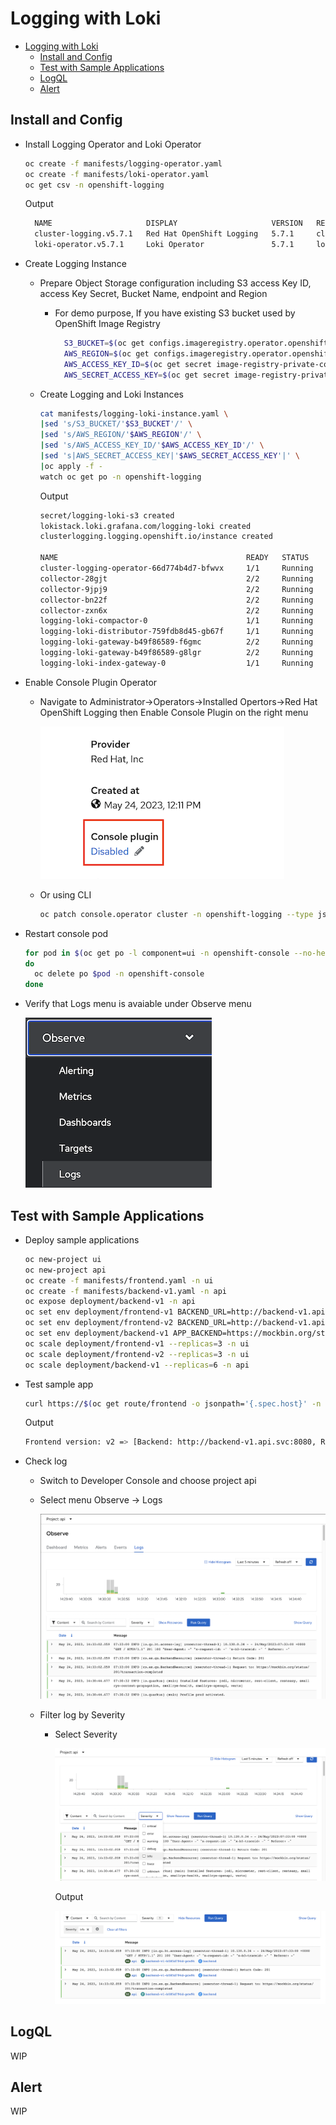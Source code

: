 # Logging with Loki
- [Logging with Loki](#logging-with-loki)
  - [Install and Config](#install-and-config)
  - [Test with Sample Applications](#test-with-sample-applications)
  - [LogQL](#logql)
  - [Alert](#alert)

## Install and Config
- Install Logging Operator and Loki Operator
  
  ```bash
  oc create -f manifests/logging-operator.yaml
  oc create -f manifests/loki-operator.yaml
  oc get csv -n openshift-logging
  ```

  Output

  ```bash
    NAME                     DISPLAY                     VERSION   REPLACES                 PHASE
    cluster-logging.v5.7.1   Red Hat OpenShift Logging   5.7.1     cluster-logging.v5.7.0   Succeeded
    loki-operator.v5.7.1     Loki Operator               5.7.1     loki-operator.v5.7.0     Succeeded
  ```

- Create Logging Instance
  - Prepare Object Storage configuration including S3 access Key ID, access Key Secret, Bucket Name, endpoint and Region
    - For demo purpose, If you have existing S3 bucket used by OpenShift Image Registry
      
      ```bash
        S3_BUCKET=$(oc get configs.imageregistry.operator.openshift.io/cluster -o jsonpath='{.spec.storage.s3.bucket}' -n openshift-image-registry)
        AWS_REGION=$(oc get configs.imageregistry.operator.openshift.io/cluster -o jsonpath='{.spec.storage.s3.region}' -n openshift-image-registry)
        AWS_ACCESS_KEY_ID=$(oc get secret image-registry-private-configuration -o jsonpath='{.data.credentials}' -n openshift-image-registry|base64 -d|grep aws_access_key_id|awk -F'=' '{print $2}'|sed 's/^[ ]*//')
        AWS_SECRET_ACCESS_KEY=$(oc get secret image-registry-private-configuration -o jsonpath='{.data.credentials}' -n openshift-image-registry|base64 -d|grep aws_secret_access_key|awk -F'=' '{print $2}'|sed 's/^[ ]*//')
       ```

  - Create Logging and Loki Instances
    
    ```bash
    cat manifests/logging-loki-instance.yaml \
    |sed 's/S3_BUCKET/'$S3_BUCKET'/' \
    |sed 's/AWS_REGION/'$AWS_REGION'/' \
    |sed 's/AWS_ACCESS_KEY_ID/'$AWS_ACCESS_KEY_ID'/' \
    |sed 's|AWS_SECRET_ACCESS_KEY|'$AWS_SECRET_ACCESS_KEY'|' \
    |oc apply -f -
    watch oc get po -n openshift-logging
    ```
    
    Output

    ```bash
    secret/logging-loki-s3 created
    lokistack.loki.grafana.com/logging-loki created
    clusterlogging.logging.openshift.io/instance created
    
    NAME                                          READY   STATUS    RESTARTS   AGE
    cluster-logging-operator-66d774b4d7-bfwvx     1/1     Running   0          29m
    collector-28gjt                               2/2     Running   0          41s
    collector-9jpj9                               2/2     Running   0          41s
    collector-bn22f                               2/2     Running   0          41s
    collector-zxn6x                               2/2     Running   0          41s
    logging-loki-compactor-0                      1/1     Running   0          38s
    logging-loki-distributor-759fdb8d45-gb67f     1/1     Running   0          38s
    logging-loki-gateway-b49f86589-f6gmc          2/2     Running   0          38s
    logging-loki-gateway-b49f86589-g8lgr          2/2     Running   0          38s
    logging-loki-index-gateway-0                  1/1     Running   0          38s
    ```

- Enable Console Plugin Operator
  - Navigate to Administrator->Operators->Installed Opertors->Red Hat OpenShift Logging then Enable Console Plugin on the right menu
  
    ![](images/enable-logging-console-plugin.png)


  - Or using CLI
    
    ```bash
    oc patch console.operator cluster -n openshift-logging --type json -p '[{"op": "add", "path": "/spec/plugins", "value": ["logging-view-plugin"]}]'
    ```

- Restart console pod
    
  ```bash
  for pod in $(oc get po -l component=ui -n openshift-console --no-headers -o custom-columns='Name:.metadata.name,PHASE:.status.phase' |grep Running|awk '{print $1}')
  do
    oc delete po $pod -n openshift-console
  done
  ```

- Verify that Logs menu is avaiable under Observe menu
  
  ![](images/openshift-console-logging-menu.png)


## Test with Sample Applications

- Deploy sample applications

  ```bash
  oc new-project ui
  oc new-project api
  oc create -f manifests/frontend.yaml -n ui
  oc create -f manifests/backend-v1.yaml -n api
  oc expose deployment/backend-v1 -n api
  oc set env deployment/frontend-v1 BACKEND_URL=http://backend-v1.api.svc:8080 -n ui
  oc set env deployment/frontend-v2 BACKEND_URL=http://backend-v1.api.svc:8080 -n ui
  oc set env deployment/backend-v1 APP_BACKEND=https://mockbin.org/status/201/transaction-completed -n api
  oc scale deployment/frontend-v1 --replicas=3 -n ui
  oc scale deployment/frontend-v2 --replicas=3 -n ui
  oc scale deployment/backend-v1 --replicas=6 -n api
  ```

- Test sample app
  
  ```bash
  curl https://$(oc get route/frontend -o jsonpath='{.spec.host}' -n ui)
  ```

  Output

  ```bash
  Frontend version: v2 => [Backend: http://backend-v1.api.svc:8080, Response: 201, Body: Backend version:v1, Response:201, Host:backend-v1-b585d794d-pcw9k, Status:201, Message: Hello, World
  ```

- Check log 
  - Switch to Developer Console and choose project api
  - Select menu Observe -> Logs
    
    ![](images/loki-log-overall.png)
  
  - Filter log by Severity
    - Select Severity
      
      ![](images/loki-filter-log-by-severity.png)


      Output

      ![](images/loki-backend-log-info.png)
  
## LogQL

WIP

## Alert

WIP